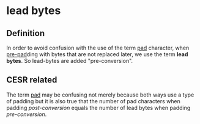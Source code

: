 # lead bytes
## Definition
In order to avoid confusion with the use of the term [pad](pad) character, when [pre-pad](pre-pad)ding with bytes that are not replaced later, we use the term **lead bytes**. So lead-bytes are added "pre-conversion".

## CESR related
The term [pad](pad) may be confusing not merely because both ways use a type of padding but it is also true that the number of pad characters when padding _post-conversion_ equals the number of lead bytes when padding _pre-conversion_.